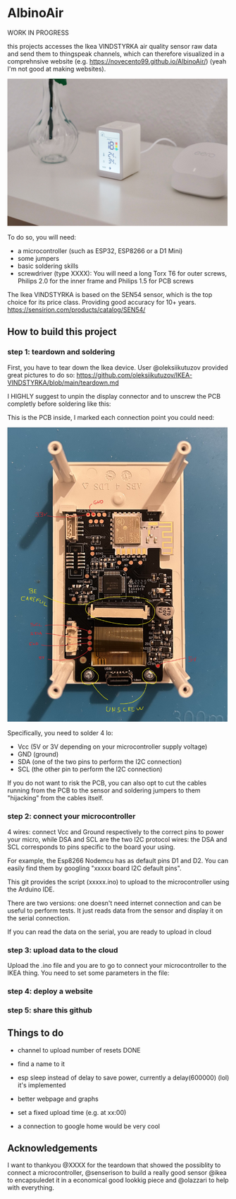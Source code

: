# AlbinoAir

WORK IN PROGRESS 

this projects accesses the Ikea VINDSTYRKA air quality sensor raw data and send them to thingspeak channels, which can therefore visualized in a comprehnsive website (e.g. https://novecento99.github.io/AlbinoAir/) (yeah I'm not good at making websites). 

<img src="Images/ikea.jpeg" width="500px">

To do so, you will need:
- a microcontroller (such as ESP32, ESP8266 or a D1 Mini)
- some jumpers
- basic soldering skills
- screwdriver (type XXXX): You will need a long Torx T6 for outer screws, Philips 2.0 for the inner frame and Philips 1.5 for PCB screws

The Ikea VINDSTYRKA is based on the SEN54 sensor, which is the top choice for its price class. Providing good accuracy for 10+ years.
https://sensirion.com/products/catalog/SEN54/


## How to build this project


### step 1: teardown and soldering
First, you have to tear down the Ikea device. 
User @oleksiikutuzov provided great pictures to do so: https://github.com/oleksiikutuzov/IKEA-VINDSTYRKA/blob/main/teardown.md

I HIGHLY suggest to unpin the display connector and to unscrew the PCB completly before soldering like this:

This is the PCB inside, I marked each connection point you could need:

<img src="Images/PCB.jpeg" width="500px">

Specifically, you need to solder 4 lo:
- Vcc (5V or 3V depending on your microcontroller supply voltage)
- GND (ground)
- SDA (one of the two pins to perform the I2C connection)
- SCL (the other pin to perform the I2C connection)


If you do not want to risk the PCB, you can also opt to cut the cables running from the PCB to the sensor and soldering jumpers to them "hijacking" from the cables itself.


### step 2: connect your microcontroller

4 wires: connect Vcc and Ground respectively to the correct pins to power your micro, while DSA and SCL are the two I2C protocol wires: the DSA and SCL corresponds to pins specific to the board your using. 

For example, the Esp8266 Nodemcu has as default pins D1 and D2.
You can easily find them by googling "xxxxx board I2C default pins".

This git provides the script (xxxxx.ino) to upload to the microcontroller using the Arduino IDE.

There are two versions: one doesn't need internet connection and can be useful to perform tests. 
It just reads data from the sensor and display it on the serial connection.


If you can read the data on the serial, you are ready to upload in cloud

### step 3: upload data to the cloud

Upload the .ino file and you are to go to connect your microcontroller to the IKEA thing.
You need to set some parameters in the file: 


### step 4: deploy a website



### step 5: share this github




## Things to do
- channel to upload number of resets DONE
- find a name to it
- esp sleep instead of delay to save power, currently a delay(600000) (lol) it's implemented
- better webpage and graphs 
- set a fixed upload time (e.g. at xx:00)

- a connection to google home would be very cool

## Acknowledgements

I want to thankyou @XXXX for the teardown that showed the possiblity to connect a microcontroller,
  @senserison to build a really good sensor
@ikea to encapsuledet it in a economical good lookkig piece and @olazzari to help with everything.

